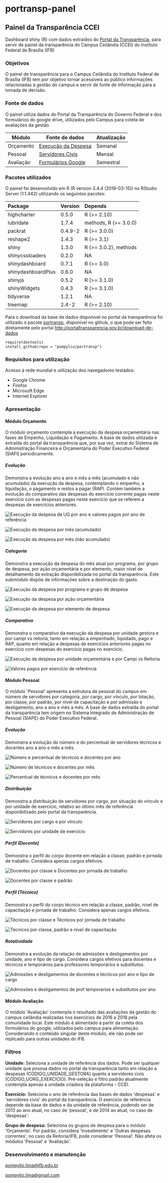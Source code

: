 portransp-panel
================

Painel da Transparência CCEI
----------------------------

Dashboard shiny (R) com dados extraídos do [Portal da Transparência](http://portaltransparencia.gov.br), para servir de painel da transparência do Campus Ceilândia (CCEI) do Instituto Federal de Brasília (IFB)

### Objetivos

O painel de transparência para o Campus Ceilândia do Instituto Federal de Brasília (IFB) tem por objetivo tornar acessíveis ao público informações relacionadas à gestão do campus e servir de fonte de informação para a tomada de decisão.

### Fonte de dados

O painel utiliza dados do Portal da Transparência do Governo Federal e dos formulários do google drive, utilizados pelo Campus para coleta de avaliações da gestão.

| Módulo    | Fonte de dados                                                                                   | Atualização |
|-----------|--------------------------------------------------------------------------------------------------|-------------|
| Orçamento | [Execução da Despesa](http://www.portaltransparencia.gov.br/download-de-dados/despesas-execucao) | Semanal     |
| Pessoal   | [Servidores Civis](http://www.portaltransparencia.gov.br/download-de-dados/servidores)           | Mensal      |
| Avaliação | [Formulários Google](https://www.google.com/forms/about/)                                        | Semestral   |

### Pacotes utilizados

O painel foi desenvolvido em R (R version 3.4.4 (2018-03-15)) no RStudio Server (1.1.442) utilizando os seguintes pacotes:

| Package            | Version | Depends                  |
|:-------------------|:--------|:-------------------------|
| highcharter        | 0.5.0   | R (&gt;= 2.10)           |
| lubridate          | 1.7.4   | methods, R (&gt;= 3.0.0) |
| packrat            | 0.4.9-2 | R (&gt;= 3.0.0)          |
| reshape2           | 1.4.3   | R (&gt;= 3.1)            |
| shiny              | 1.3.0   | R (&gt;= 3.0.2), methods |
| shinycssloaders    | 0.2.0   | NA                       |
| shinydashboard     | 0.7.1   | R (&gt;= 3.0)            |
| shinydashboardPlus | 0.6.0   | NA                       |
| shinyjs            | 0.5.2   | R (&gt;= 3.1.0)          |
| shinyWidgets       | 0.4.3   | R (&gt;= 3.1.0)          |
| tidyverse          | 1.2.1   | NA                       |
| treemap            | 2.4-2   | R (&gt;= 2.10)           |

Para o download da base de dados disponível no portal da transparência foi utilizado o pacote [portransp](https://github.com/pompylio/portransp), disponível no github, o que pode ser feito diretamente pelo portal <http://portaltransparencia.gov.br/download-de-dados>

    require(devtools)
    install_github(repo = "pompylio/portransp")

### Requisitos para utilização

Acesso à rede mundial e utilização dos navegadores testados:

-   Google Chrome
-   Firefox
-   Microsoft Edge
-   Internet Explorer

### Apresentação

#### Módulo Orçamento

O módulo orçamento contempla a execução da despesa orçamentária nas fases de Empenho, Liquidação e Pagamento. A base de dados utilizada é extraída do portal da transparência que, por sua vez, extrai do Sistema de Administração Financeira e Orçamentária do Poder Executivo Federal (SIAFI) periodicamente.

##### Evolução

Demonstra a evolução ano a ano e mês a mês (acumulado e não acumulado) da execução da despesa, contemplando o empenho, a liquidação, o pagamento e restos a pagar (RAP). Contém também a evolução do comparativo das despesas do exercício corrente pagas neste exercício com as despesas pagas neste exercício que se referem a despesas de exercícios anteriores.

![Execução da despesa da UG por ano e valores pagos por ano de referência](img/img01.PNG)

![Execução da despesa por mês (acumulado)](img/img02.PNG)

![Execução da despesa por mês (não acumulado)](img/img03.PNG)

##### Categoria

Demonstra a execução da despesa do mês atual por programa, por grupo de despesa, por ação orçamentária e por elemento, maior nível de detalhamento da extração disponibilizada no portal da transparência. Este submódulo dispõe de informações sobre a destinação do gasto.

![Execução da despesa por programa e grupo de despesa](img/img04.PNG)

![Execução da despesa por ação orçamentária](img/img05.PNG)

![Execução da despesa por elemento de despesa](img/img06.PNG)

##### Comparativo

Demonstra o comparativo da execução da despesa por unidade gestora e por campi vs reitoria, tanto em relação a empenhado, liquidado, pago e RAP, quanto em relação a despesas de exercícios anteriores pagas no exercício com despesas do exercício pagas no exercício.

![Execução da despesa por unidade orçamentária e por Campi vs Reitoria](img/img07.PNG)

![Valores pagos por exercício de referência](img/img08.PNG)

#### Módulo Pessoal

O módulo 'Pessoal' apresenta a estrutura de pessoal do campus em número de servidores por categoria, por cargo, por vínculo, por lotação, por classe, por padrão, por nível de capacitação e por admissão e desligamento, ano a ano e mês a mês. A base de dados extraída do portal da transparência tem origem no Sistema Integrado de Administração de Pessoal (SIAPE) do Poder Executivo Federal.

##### Evolução

Demonstra a evolução do número e do percentual de servidores técnicos e docentes ano a ano e mês a mês.

![Número e percentual de técnicos e docentes por ano](img/img09.PNG)

![Número de técnicos e docentes por mês](img/img10.PNG)

![Percentual de técnicos e docentes por mês](img/img11.PNG)

##### Distribuição

Demonstra a distribuição de servidores por cargo, por situação do vínculo e por unidade de exercício, relativo ao último mês de referência disponibilizado pelo portal da transparência.

![Servidores por cargo e por vínculo](img/img12.PNG)

![Servidores por unidade de exercício](img/img13.PNG)

##### Perfil (Docente)

Demonstra o perfil do corpo docente em relação a classe, padrão e jornada de trabalho. Considera apenas cargos efetivos.

![Docentes por classe e Docentes por jornada de trabalho](img/img14.PNG)

![Docentes por classe e padrão](img/img15.PNG)

##### Perfil (Técnico)

Demonstra o perfil do corpo técnico em relação a classe, padrão, nível de capacitação e jornada de trabalho. Considera apenas cargos efetivos.

![Técnicos por classe e Técnicos por jornada de trabalho](img/img16.PNG)

![Técnicos por classe, padrão e nível de capacitação](img/img17.PNG)

##### Rotatividade

Demonstra a evolução da relação de admissões e desligamentos por unidade, ano e tipo de cargo. Considera cargos efetivos para docentes e técnicos e temporários para professores temporários e substitutos.

![Admissões e desligamentos de docentes e técnicos por ano e tipo de cargo](img/img18.PNG)

![Admissões e desligamentos de prof temporarios e substitutos por ano](img/img19.PNG)

#### Módulo Avaliação

O módulo 'Avaliação' contempla o resultado das avaliações da gestão do campus ceilândia realizadas nos exercícios de 2016 a 2018 pela comunidade local. Este módulo é alimentado a partir da coleta dos formulários do google, utilizados pelo campus para alimentação. Considerando o conteúdo singular deste módulo, ele não pode ser replicado para outras unidades do IFB.

### Filtros

**Unidade:** Seleciona a unidade de referência dos dados. Pode ser qualquer unidade que possua dados no portal da transparência tanto em relação a despesas (CODIGO\_UNIDADE\_GESTORA) quanto a servidores civis (CODIGO\_UORG\_EXERCICIO). Pré-seleção e filtro padrão atualmente contempla apenas a unidade criadora da plataforma - CCEI.

**Exercício:** Seleciona o ano de referência das bases de dados 'despesas' e 'servidores civis' do portal da transparência. O exercício de referência depende da base de dados e da unidade de referência, podendo ser de 2013 ao ano atual, no caso de 'pessoal', e de 2014 ao atual, no caso de 'despesas'.

**Grupo de despesa:** Seleciona os grupos de despesa para o módulo 'Orçamento'. Por padrão, considera 'Investimento' e 'Outras despesas correntes', no caso da Reitoria/IFB, pode considerar 'Pessoal'. Não afeta os módulos 'Pessoal' e 'Avaliação'.

### Desenvolvimento e manutenção

<pompylio.lima@ifb.edu.br>

<pompylio.lima@gmail.com>
